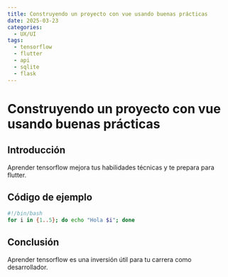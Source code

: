 ```yaml
---
title: Construyendo un proyecto con vue usando buenas prácticas
date: 2025-03-23
categories:
  - UX/UI
tags:
  - tensorflow
  - flutter
  - api
  - sqlite
  - flask
---
```


# Construyendo un proyecto con vue usando buenas prácticas

## Introducción

Aprender tensorflow mejora tus habilidades técnicas y te prepara para flutter.

## Código de ejemplo

```bash
#!/bin/bash
for i in {1..5}; do echo "Hola $i"; done
```

## Conclusión

Aprender tensorflow es una inversión útil para tu carrera como desarrollador.